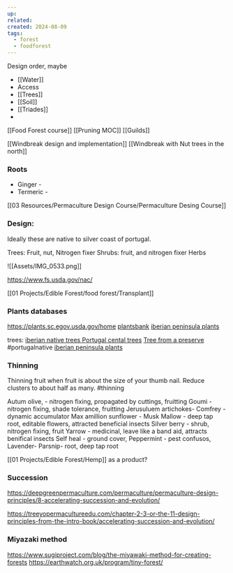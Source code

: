 ```yaml
---
up: 
related: 
created: 2024-08-09
tags:
  - forest
  - foodforest
---
```


Design order, maybe
 - [[Water]]
 - Access
 - [[Trees]]
 - [[Soil]]
 - [[Triades]]
 - 

[[Food Forest course]]
[[Pruning MOC]]
[[Guilds]]

[[Windbreak design and implementation]]
[[Windbreak with Nut trees in the north]]

### Roots
 - Ginger - 
 - Termeric - 


[[03 Resources/Permaculture Design Course/Permaculture Desing Course]]
 
### Design:
Ideally these are native to silver coast of portugal.

Trees: Fruit, nut, Nitrogen fixer
Shrubs: fruit, and nitrogen fixer
Herbs 




![[Assets/IMG_0533.png]]


https://www.fs.usda.gov/nac/

[[01 Projects/Edible Forest/food forest/Transplant]]

### Plants databases
https://plants.sc.egov.usda.gov/home
[plantsbank](https://plantsbank.com/plants-data/plants-by-usda-zone/)
[iberian peninsula plants](https://arsetflora.com/en/flora-of-the-iberica-peninsula/)

trees:
[iberian native trees ](https://arsetflora.com/en/flora-of-the-iberica-peninsula/)
[Portugal cental trees](https://www.keelayogafarm.com/native-trees-portugal/)
[Tree from a preserve ](https://www.portugalwildlife.com/Trees.html) #portugalnative
[iberian peninsula plants](https://arsetflora.com/en/flora-of-the-iberica-peninsula/)

### Thinning
Thinning fruit when fruit is about the size of your thumb nail. Reduce clusters to about half as many. #thinning


Autum olive,  - nitrogen fixing, propagated by cuttings, fruitting
Goumi - nitrogen fixing, shade tolerance, fruitting 
Jerusuluem artichokes- 
Comfrey -  dynamic accumulator
Max amillion sunflower - 
Musk Mallow - deep tap root, editable flowers, attracted beneficial insects
Silver berry - shrub, nitrogen fixing, fruit
Yarrow - medicinal, leave like a band aid, attracts benifical insects 
Self heal - ground cover, 
Peppermint - pest confusos, 
Lavender- 
Parsnip- root, deep tap root


[[01 Projects/Edible Forest/Hemp]] as a product?

### Succession
https://deepgreenpermaculture.com/permaculture/permaculture-design-principles/8-accelerating-succession-and-evolution/

https://treeyopermacultureedu.com/chapter-2-3-or-the-11-design-principles-from-the-intro-book/accelerating-succession-and-evolution/


### Miyazaki method 
https://www.sugiproject.com/blog/the-miyawaki-method-for-creating-forests
https://earthwatch.org.uk/program/tiny-forest/